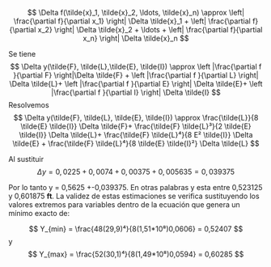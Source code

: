   $$
\Delta f(\tilde{x}_1, \tilde{x}_2, \ldots, \tilde{x}_n) \approx \left| \frac{\partial f}{\partial x_1} \right| \Delta \tilde{x}_1 + \left| \frac{\partial f}{\partial x_2} \right| \Delta \tilde{x}_2 + \ldots + \left| \frac{\partial f}{\partial x_n} \right| \Delta \tilde{x}_n
$$

Se tiene
$$
	\Delta y(\tilde{F}, \tilde{L},\tilde{E}, \tilde{I}) 
	\approx \left |\frac{\partial f }{\partial F} \right|\Delta \tilde{F} +
	  \left |\frac{\partial f }{\partial L} \right| \Delta \tilde{L}+
	  \left |\frac{\partial f }{\partial E} \right| \Delta \tilde{E}+
	  \left |\frac{\partial f }{\partial I} \right| \Delta \tilde{I}
$$
Resolvemos
$$
\Delta y(\tilde{F}, \tilde{L}, \tilde{E}, \tilde{I}) \approx 
 \frac{\tilde{L}}{8 \tilde{E} \tilde{I}} \Delta \tilde{F}+
 \frac{\tilde{F} \tilde{L}³}{2 \tilde{E} \tilde{I}} \Delta \tilde{L}+
 \frac{\tilde{F} \tilde{L}⁴}{8 E² \tilde{I}} \Delta \tilde{E} +
 \frac{\tilde{F} \tilde{L}⁴}{8 \tilde{E} \tilde{I}²} \Delta \tilde{L}
$$

Al sustituir
$$
\Delta y = 0,0225 + 0,0074 + 0,00375 + 0,005635 = 0,039375
$$

Por lo tanto y = 0,5625 +-0,039375. En otras palabras y esta entre 0,523125 y 0,601875 **ft**. La validez de estas estimaciones se verifica sustituyendo los valores extremos para variables dentro de la ecuación que genera un mínimo exacto de:

$$
Y_{min} = \frac{48(29,9)⁴}{8(1,51*10⁸)0,0606} = 0,52407
$$
y
$$
Y_{max} = \frac{52(30,1)⁴}{8(1,49*10⁸)0,0594} = 0,60285
$$



